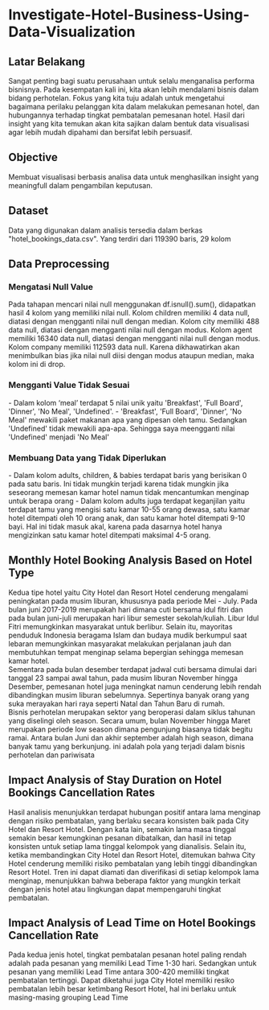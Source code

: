 # Investigate-Hotel-Business-Using-Data-Visualization


## Latar Belakang
Sangat penting bagi suatu perusahaan untuk selalu menganalisa performa bisnisnya. Pada kesempatan kali ini, kita akan lebih mendalami bisnis dalam bidang perhotelan. Fokus yang kita tuju adalah untuk mengetahui bagaimana perilaku pelanggan kita dalam melakukan pemesanan hotel, dan hubungannya terhadap tingkat pembatalan pemesanan hotel. Hasil dari insight yang kita temukan akan kita sajikan dalam bentuk data visualisasi agar lebih mudah dipahami dan bersifat lebih persuasif.

## Objective
Membuat visualisasi berbasis analisa data untuk menghasilkan insight yang meaningfull dalam pengambilan keputusan.

## Dataset
Data yang digunakan dalam analisis tersedia dalam berkas "hotel_bookings_data.csv". Yang terdiri dari 119390 baris, 29 kolom

## Data Preprocessing

### Mengatasi Null Value
<gambar>
Pada tahapan  mencari nilai null menggunakan df.isnull().sum(), didapatkan hasil 4 kolom yang memiliki nilai null. Kolom children memiliki 4 data null, diatasi dengan mengganti nilai null dengan median. Kolom city memiliki 488 data null, diatasi dengan mengganti nilai null dengan modus. Kolom agent memiliki 16340 data null, diatasi dengan mengganti nilai null dengan modus. Kolom company memiliki 112593 data null. Karena dikhawatirkan akan menimbulkan bias jika nilai null diisi dengan modus ataupun median, maka kolom ini di drop.  

### Mengganti Value Tidak Sesuai
<gambar>
- Dalam kolom ‘meal’ terdapat  5 nilai unik yaitu 'Breakfast', 'Full Board', 'Dinner', 'No Meal', 'Undefined'.
- 'Breakfast', 'Full Board', 'Dinner', 'No Meal' mewakili paket makanan apa yang dipesan oleh tamu. Sedangkan 'Undefined' tidak mewakili apa-apa. Sehingga saya meengganti nilai 'Undefined' menjadi 'No Meal'

### Membuang Data yang Tidak Diperlukan
<gambar>
- Dalam kolom adults, children, & babies terdapat baris yang berisikan 0 pada satu baris. Ini tidak mungkin terjadi karena tidak mungkin jika seseorang memesan kamar hotel namun tidak mencantumkan menginap untuk berapa orang
- Dalam kolom adults juga terdapat keganjilan yaitu terdapat tamu yang mengisi satu kamar 10-55 orang dewasa, satu kamar hotel ditempati oleh 10 orang anak, dan satu kamar hotel ditempati 9-10 bayi. Hal ini tidak masuk akal, karena pada dasarnya hotel hanya mengizinkan satu kamar hotel ditempati maksimal 4-5 orang.

## Monthly Hotel Booking Analysis Based on Hotel Type
<gambar>

Kedua tipe hotel yaitu City Hotel dan Resort Hotel cenderung mengalami peningkatan pada musim liburan, khususnya pada periode Mei - July. 
Pada bulan juni 2017-2019 merupakah hari dimana cuti bersama idul fitri dan pada bulan juni-juli merupakan hari libur semester sekolah/kuliah. Libur Idul Fitri memungkinkan masyarakat untuk berlibur. Selain itu, mayoritas penduduk Indonesia beragama Islam dan  budaya mudik berkumpul saat lebaran memungkinkan masyarakat melakukan perjalanan jauh dan membutuhkan tempat menginap selama bepergian sehingga memesan kamar hotel. <br>
Sementara pada bulan desember terdapat jadwal cuti bersama dimulai dari tanggal 23 sampai awal tahun, pada musim liburan  November hingga Desember, pemesanan hotel juga meningkat namun cenderung lebih rendah dibandingkan musim liburan sebelumnya. Sepertinya banyak orang yang suka merayakan hari raya seperti Natal dan Tahun Baru di rumah. <br>
Bisnis perhotelan merupakan sektor yang beroperasi dalam siklus tahunan yang diselingi oleh season. Secara umum, bulan November hingga Maret merupakan periode low season dimana pengunjung biasanya tidak begitu ramai. Antara bulan Juni dan akhir september adalah high season, dimana banyak tamu yang berkunjung. ini adalah pola yang terjadi dalam bisnis perhotelan dan pariwisata

## Impact Analysis of Stay Duration on Hotel Bookings Cancellation Rates
<gambar>
Hasil analisis menunjukkan  terdapat hubungan positif antara lama menginap dengan risiko pembatalan, yang berlaku secara konsisten baik pada City Hotel dan Resort Hotel. Dengan kata lain, semakin lama masa tinggal semakin besar kemungkinan pesanan dibatalkan, dan hasil ini tetap konsisten untuk setiap lama tinggal kelompok  yang  dianalisis.
Selain itu, ketika membandingkan City Hotel dan Resort Hotel, ditemukan bahwa City Hotel cenderung memiliki risiko pembatalan yang lebih tinggi dibandingkan Resort Hotel. Tren ini dapat diamati dan diverifikasi di setiap kelompok lama menginap, menunjukkan bahwa beberapa faktor yang mungkin terkait dengan jenis hotel atau lingkungan dapat mempengaruhi tingkat pembatalan.


## Impact Analysis of Lead Time on Hotel Bookings Cancellation Rate
<gambar>
  
Pada kedua jenis hotel, tingkat pembatalan pesanan hotel paling rendah adalah pada pesanan yang memiliki Lead Time 1-30 hari. Sedangkan untuk pesanan yang memiliki Lead Time antara 300-420 memiliki tingkat pembatalan tertinggi. Dapat diketahui juga City Hotel memiliki resiko pembatalan lebih besar ketimbang Resort Hotel, hal ini berlaku untuk masing-masing grouping Lead Time




